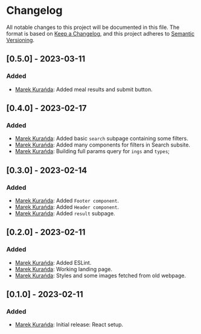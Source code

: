 # Changelog
All notable changes to this project will be documented in this file.
The format is based on [Keep a Changelog](https://keepachangelog.com/en/1.0.0/),
and this project adheres to [Semantic Versioning](https://semver.org/spec/v2.0.0.html).

## [0.5.0] - 2023-03-11
### Added
- [Marek Kurańda](https://github.com/mjkuranda): Added meal results and submit button.

## [0.4.0] - 2023-02-17
### Added
- [Marek Kurańda](https://github.com/mjkuranda): Added basic `search` subpage containing some filters.
- [Marek Kurańda](https://github.com/mjkuranda): Added many components for filters in Search subsite.
- [Marek Kurańda](https://github.com/mjkuranda): Building full params query for `ings` and `types`;

## [0.3.0] - 2023-02-14
### Added
- [Marek Kurańda](https://github.com/mjkuranda): Added `Footer component`.
- [Marek Kurańda](https://github.com/mjkuranda): Added `Header component`.
- [Marek Kurańda](https://github.com/mjkuranda): Added `result` subpage.

## [0.2.0] - 2023-02-11
### Added
- [Marek Kurańda](https://github.com/mjkuranda): Added ESLint.
- [Marek Kurańda](https://github.com/mjkuranda): Working landing page.
- [Marek Kurańda](https://github.com/mjkuranda): Styles and some images fetched from old webpage.

## [0.1.0] - 2023-02-11
### Added
- [Marek Kurańda](https://github.com/mjkuranda): Initial release: React setup.
